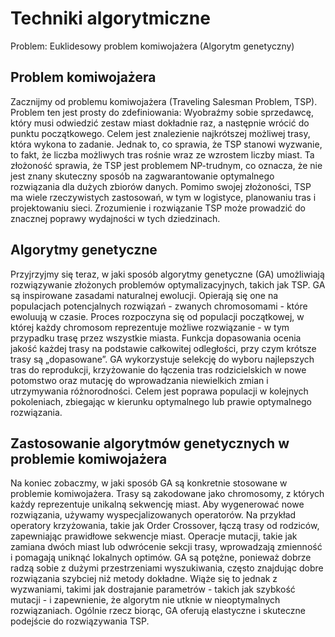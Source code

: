 # Techniki algorytmiczne

Problem: Euklidesowy problem komiwojażera (Algorytm genetyczny)

## Problem komiwojażera

Zacznijmy od problemu komiwojażera (Traveling Salesman Problem, TSP). Problem ten jest prosty do zdefiniowania: Wyobraźmy sobie sprzedawcę, który musi odwiedzić zestaw miast dokładnie raz, a następnie wrócić do punktu początkowego. Celem jest znalezienie najkrótszej możliwej trasy, która wykona to zadanie. Jednak to, co sprawia, że TSP stanowi wyzwanie, to fakt, że liczba możliwych tras rośnie wraz ze wzrostem liczby miast. Ta złożoność sprawia, że TSP jest problemem NP-trudnym, co oznacza, że nie jest znany skuteczny sposób na zagwarantowanie optymalnego rozwiązania dla dużych zbiorów danych. Pomimo swojej złożoności, TSP ma wiele rzeczywistych zastosowań, w tym w logistyce, planowaniu tras i projektowaniu sieci. Zrozumienie i rozwiązanie TSP może prowadzić do znacznej poprawy wydajności w tych dziedzinach.

## Algorytmy genetyczne

Przyjrzyjmy się teraz, w jaki sposób algorytmy genetyczne (GA) umożliwiają rozwiązywanie złożonych problemów optymalizacyjnych, takich jak TSP. GA są inspirowane zasadami naturalnej ewolucji. Opierają się one na populacjach potencjalnych rozwiązań - zwanych chromosomami - które ewoluują w czasie. Proces rozpoczyna się od populacji początkowej, w której każdy chromosom reprezentuje możliwe rozwiązanie - w tym przypadku trasę przez wszystkie miasta. Funkcja dopasowania ocenia jakość każdej trasy na podstawie całkowitej odległości, przy czym krótsze trasy są „dopasowane”. GA wykorzystuje selekcję do wyboru najlepszych tras do reprodukcji, krzyżowanie do łączenia tras rodzicielskich w nowe potomstwo oraz mutację do wprowadzania niewielkich zmian i utrzymywania różnorodności. Celem jest poprawa populacji w kolejnych pokoleniach, zbiegając w kierunku optymalnego lub prawie optymalnego rozwiązania.

## Zastosowanie algorytmów genetycznych w problemie komiwojażera​

Na koniec zobaczmy, w jaki sposób GA są konkretnie stosowane w problemie komiwojażera. Trasy są zakodowane jako chromosomy, z których każdy reprezentuje unikalną sekwencję miast. Aby wygenerować nowe rozwiązania, używamy wyspecjalizowanych operatorów. Na przykład operatory krzyżowania, takie jak Order Crossover, łączą trasy od rodziców, zapewniając prawidłowe sekwencje miast. Operacje mutacji, takie jak zamiana dwóch miast lub odwrócenie sekcji trasy, wprowadzają zmienność i pomagają uniknąć lokalnych optimów. GA są potężne, ponieważ dobrze radzą sobie z dużymi przestrzeniami wyszukiwania, często znajdując dobre rozwiązania szybciej niż metody dokładne. Wiąże się to jednak z wyzwaniami, takimi jak dostrajanie parametrów - takich jak szybkość mutacji - i zapewnienie, że algorytm nie utknie w nieoptymalnych rozwiązaniach. Ogólnie rzecz biorąc, GA oferują elastyczne i skuteczne podejście do rozwiązywania TSP.
